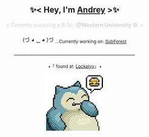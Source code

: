 <h2 align="center"> 
  ✨< Hey, I'm <a href = "https://botled.github.io/"> Andrey</a> >✨ 
</h2>
<p align="center" style="color:#D3D3D3">
  < Curently pursuing a B.Sc. <b>@Western University</b> 🟣 >
</p>

<p align="center">
    (づ ◕ ‿ ◕ )づ <sub>...Currently working on: <a href="https://github.com/BotLed/SubForest"> SubForest </a>
</p>
  
<p align="center">__________________________________________________</p>

<p align="center"> <sub>◑「 found at: <a href="https://github.com/Lockelyy/Lockelyy"> Lockelyy</a>」◑</sub> </p>
<div id="footer" align="center">
<img src='snorlax-burger.gif' style='display: block; margin-left: auto; margin-right: auto; width:150px; height:auto;'></img>
</div>

<p>&nbsp;</p>

<div align="center">
</div>
    
